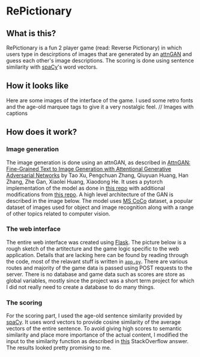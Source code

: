 # RePictionary
## What is this?
RePictionary is a fun 2 player game (read: Reverse Pictionary) in which users type in descirptions of images that are generated by an [attnGAN](https://github.com/taoxugit/AttnGAN) and guess each other's image descriptions. The scoring is done using sentence similarity with [spaCy](https://spacy.io)'s word vectors. 
## How it looks like
Here are some images of the interface of the game. I used some retro fonts and the age-old marquee tags to give it a very nostalgic feel. 
// Images with captions

## How does it work?
### Image generation
The image generation is done using an attnGAN, as described in [AttnGAN: Fine-Grained Text to Image Generation with Attentional Generative Adversarial Networks](http://openaccess.thecvf.com/content_cvpr_2018/papers/Xu_AttnGAN_Fine-Grained_Text_CVPR_2018_paper.pdf) by Tao Xu, Pengchuan Zhang, Qiuyuan Huang, Han Zhang, Zhe Gan, Xiaolei Huang, Xiaodong He. It uses a pytorch implementation of the model as done in [this repo](https://github.com/taoxugit/AttnGAN) with additional modifications from [this repo](https://github.com/sleebapaul/attnGAN). A high level architecture of the GAN is described in the image below. The model uses [MS CoCo](http://cocodataset.org/) dataset, a popular dataset of images used for object and image recognition along with a range of other topics related to computer vision.
### The web interface
The entire web interface was created using [Flask](http://flask.pocoo.org/). The picture below is a rough sketch of the artitecture and the game logic specific to the web application. Details that are lacking here can be found by reading through the code, most of the relavant stuff is written in [`app.py`](./app.py). There are various routes and majority of the game data is passed using POST requests to the server. There is no database and game data such as scores are store as global variables, mostly since the project was a short term project for which I did not really need to create a database to do many things. 
### The scoring
For the scoring part, I used the age-old sentence similarity provided by [spaCy](https://spacy.io). It uses word vectors to provide cosine similarity of the average vectors of the entire sentence. To avoid giving high scores to semantic similarity and place more importance of the actual content, I modified the input to the similarity function as described in [this]() StackOverflow answer. The results looked pretty promising to me. 

